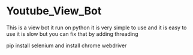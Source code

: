 # Youtube_View_Bot
This is a view bot it run on python it is very simple to use and it is easy to use it is slow but you can fix that by adding threading

pip install selenium 
and install chrome webdriver
